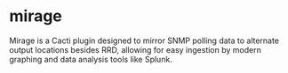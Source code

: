 # mirage
Mirage is a Cacti plugin designed to mirror SNMP polling data to alternate output locations besides RRD, allowing for easy ingestion by modern graphing and data analysis tools like Splunk.   
